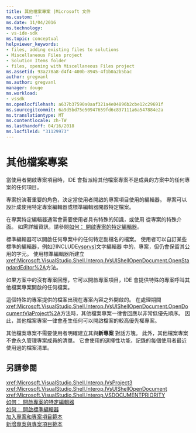 ```yaml
---
title: 其他檔案專案 |Microsoft 文件
ms.custom: ''
ms.date: 11/04/2016
ms.technology:
- vs-ide-sdk
ms.topic: conceptual
helpviewer_keywords:
- files, adding existing files to solutions
- Miscellaneous Files project
- Solution Items folder
- files, opening with Miscellaneous Files project
ms.assetid: 93a278a8-d4f4-400b-8945-4f1b0a2b5bac
author: gregvanl
ms.author: gregvanl
manager: douge
ms.workload:
- vssdk
ms.openlocfilehash: a637b37590a0aaf321a4e04896b2cbe12c29691f
ms.sourcegitcommit: 6a9d5bd75e50947659fd6c837111a6a547884e2a
ms.translationtype: MT
ms.contentlocale: zh-TW
ms.lasthandoff: 04/16/2018
ms.locfileid: "31129973"
---
```

# <a name="miscellaneous-files-project"></a>其他檔案專案
當使用者開啟專案項目時，IDE 會指派給其他檔案專案不是成員的方案中的任何專案的任何項目。  
  
 專案扮演著重要的角色，決定當使用者開啟的專案項目使用的編輯器。 專案可以設計成使用特定專案編輯器或標準編輯器開啟特定檔案。  
  
 在專案特定編輯器通常會需要使用者具有特殊的知識，或使用 從專案的特殊介面。 如需詳細資訊，請參閱[如何： 開啟專案的特定編輯器](../../extensibility/how-to-open-project-specific-editors.md)。  
  
 標準編輯器可以開啟任何專案中的任何特定副檔名的檔案。 使用者可以自訂某些標準的編輯器，例如[!INCLUDE[vsprvs](../../code-quality/includes/vsprvs_md.md)]文字編輯器 中的，專案，但仍會保留其公用的字元。 使用標準編輯器所建立<xref:Microsoft.VisualStudio.Shell.Interop.IVsUIShellOpenDocument.OpenStandardEditor%2A>方法。  
  
 如果方案中的沒有專案回應，它可以開啟專案項目，IDE 會提供特殊的專案呼叫其他檔案專案開啟的任何檔案。  
  
 這個特殊的專案提供的檔案出現在專案內容之外開啟的。 在處理期間<xref:Microsoft.VisualStudio.Shell.Interop.IVsUIShellOpenDocument.OpenDocumentViaProject%2A>方法時，其他檔案專案一律會回應以非常低優先順序。 因此，其他檔案專案一律會產生任何可以開啟檔案的較高優先權專案。  
  
 其他檔案專案不需要使用者明確建立其與**新專案** 對話方塊。 此外，其他檔案專案不會永久管理專案成員的清單。 它會使用的選擇性功能，記錄的每個使用者最近使用過的檔案清單。  
  
## <a name="see-also"></a>另請參閱  
 <xref:Microsoft.VisualStudio.Shell.Interop.IVsProject3>   
 <xref:Microsoft.VisualStudio.Shell.Interop.IVsUIShellOpenDocument>   
 <xref:Microsoft.VisualStudio.Shell.Interop.VSDOCUMENTPRIORITY>   
 [如何： 開啟專案的特定編輯器](../../extensibility/how-to-open-project-specific-editors.md)   
 [如何： 開啟標準編輯器](../../extensibility/how-to-open-standard-editors.md)   
 [加入專案和專案項目範本](../../extensibility/internals/adding-project-and-project-item-templates.md)   
 [新增專案與專案項目範本](../../extensibility/internals/adding-project-and-project-item-templates.md)